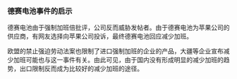 ### 德赛电池事件的启示

德赛电池由于强制加班倍批评，公司反而威胁发帖者。由于德赛电池为苹果公司的供应商，有网友选择向苹果公司投诉，最终德赛电池回应减少加班。

欧盟的禁止强迫劳动法案也限制了进口强制加班的企业的产品，大疆等企业宣布减少加班可能也与这一事件有关。由此可见，由于国内没有形成明显的减少加班的趋势，出口限制反而成为比较好的减少加班的途径。